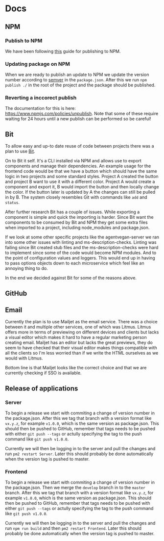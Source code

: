 # Docs

## NPM
### Publish to NPM
We have been following [this](https://gist.github.com/coolaj86/1318304) guide for publishing to NPM.

### Updating package on NPM
When we are ready to publish an update to NPM we update the version number according to [semver](https://semver.org/) in 
the `package.json`. After this we run `npm publish ./` in the root of the project and the package should be published.

### Reverting a inccorect publish
The documentation for this is here: https://www.npmjs.com/policies/unpublish. Note that some of these require waiting 
for 24 hours until a new publish can be performed so be careful!

## Bit
To allow easy and up-to date reuse of code between projects there was a plan to use
[Bit](https://bit.dev).

On to Bit it self. It's a CLI installed via NPM and allows use to export components and manage
their dependencies. An example usage for the frontend code would be that we have a button which
should have the same logic in two projects and some standard styles. Project A created the button
and project B want to use it with a different color. Project A would create a component and export
it, B would import the button and then locally change the color. If the button later is updated by
A the changes can still be pulled in by B. The system closely resembles Git with commands like
`add` and `status`.

After further research Bit has a couple of issues. While exporting a component is simple and quick
the importing is harder. Since Bit want the components to be consumed by Bit and NPM they get some
extra files when imported to a project, including node_modules and package.json.

If we look at some other specific projects like the agentvegan-server we ran into some other issues
with linting and ms-description-checks. Linting was failing since Bit created stub files and the 
ms-description-checks were hard to implement since some of the code would become NPM modules. And
to the point of configuration values and loggers. This would end up in having to pass options
objects down to each microservice which feel like an annoying thing to do.

In the end we decided against Bit for some of the reasons above.

## GitHub


## Email
Currently the plan is to use Mailjet as the email service. There was a choice between it and multiple other services, one
of which was Litmus. Litmus offers more in terms of previewing on different devices and clients but lacks a visual editor which
makes it hard to have a regular marketing person creating email. Mailjet has an editor but lacks the great previews, they do seem to
have checked that their visual editor makes things compatible with all the clients so I'm less worried than if we write the HTML
ourselves as we would with Litmus.

Bottom line is that Mailjet looks like the correct choice and that we are currently checking if SSO is available.

## Release of applications
### Server
To begin a release we start with commiting a change of version number in the package.json. After this we tag that branch with a version format like `vx.y.z`, for example `v1.0.0`, which is the same version as package.json. This should then be pushed to GitHub, remember that tags needs to be pushed with either `git push --tags` or actully specifying the tag to the push command like `git push v1.0.0`.

Currently we will then be logging in to the server and pull the changes and run `pm2 restart Server`. Later this should probably be done automatically when the version tag is pushed to master.

### Frontend
To begin a release we start with commiting a change of version number in the package.json. Then we merge the `develop` branch in to the `master` branch. After this we tag that branch with a version format like `vx.y.z`, for example `v1.0.0`, which is the same version as package.json. This should then be pushed to GitHub, remember that tags needs to be pushed with either `git push --tags` or actully specifying the tag to the push command like `git push v1.0.0`.

Currently we will then be logging in to the server and pull the changes and run `npm run build` and then `pm2 restart Frontend`. Later this should probably be done automatically when the version tag is pushed to master.

